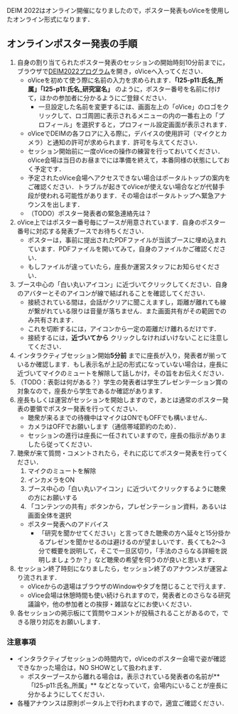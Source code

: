 DEIM 2022はオンライン開催になりましたので，ポスター発表もoViceを使用したオンライン形式になります．

## オンラインポスター発表の手順
1. 自身の割り当てられたポスター発表のセッションの開始時刻10分前までに，ブラウザで[DEIM2022プログラム](https://cms.dbsj.org/deim2022/program/)を開き，oViceへ入ってください．
    * oViceを初めて使う際に名前の入力を求められます．**「I25-p11:氏名_所属」「I25-p11:氏名_研究室名」** のように，ポスター番号を名前に付けて，ほかの参加者に分かるようにご登録ください．
      * 一旦設定した名前を変更するには、画面左上の「oVice」のロゴをクリックして、ロゴ周囲に表示されるメニューの内の一番右上の「プロフィール」を選択すると，プロフィール設定画面が表示されます．
    * oViceでDEIMの各フロアに入る際に，デバイスの使用許可（マイクとカメラ）と通知の許可が求められます．許可を与えてください．
    * セッション開始前に一度oViceの操作の練習を行っておいてください．oVice会場は当日のお昼までには準備を終えて，本番同様の状態にしておく予定です．
    * 予定されたoVice会場へアクセスできない場合はポータルトップの案内をご確認ください．トラブルが起きてoViceが使えない場合などが代替手段が使われる可能性があります．その場合はポータルトップへ緊急アナウンスを出します．
    * （TODO）ポスター発表者の緊急連絡先は？
2. oVice上ではポスター番号毎にブースが用意されています．自身のポスター番号に対応する発表ブースでお待ちください．
    * ポスターは，事前に提出されたPDFファイルが当該ブースに埋め込まれています．PDFファイルを開いてみて，自身のファイルかご確認ください．
    * もしファイルが違っていたら，座長か運営スタッフにお知らせください．
3. ブース中心の「白い丸いアイコン」に近づいてクリックしてください．自身のアバターとそのアイコンが線で結ばれることを確認してください．
    * 接続されている間は，会話がクリアに聞こえますし，距離が離れても線が繋がれている限りは音量が落ちません．また画面共有がその範囲でのみ共有されます．
    * これを切断するには，アイコンから一定の距離だけ離れるだけです．
    * 接続するには，**近づいてから** クリックしなければいけないことに注意してください．    
4. インタラクティブセッション開始**5分前** までに座長が入り，発表者が揃っているか確認します．もし表示名が上記の形式になっていない場合は，座長に近づいてマイクのミュートを解除して話しかけ，その旨をお伝えください．
5. （TODO：表彰は何がある？）学生の発表者は学生プレゼンテーション賞の対象なので，座長から学生であるか確認があります．
6. 座長もしくは運営がセッションを開始しますので，あとは通常のポスター発表の要領でポスター発表を行ってください．
    * 聴衆が来るまでの待機中はマイクはONでもOFFでも構いません．
    * カメラはOFFでお願いします（通信帯域節約のため）．
    * セッションの進行は座長に一任されていますので，座長の指示がありましたら従ってください．
7. 聴衆が来て質問・コメントされたら，それに応じてポスター発表を行ってください．
    1. マイクのミュートを解除
    2.  インカメラをON
    3.  ブース中心の「白い丸いアイコン」に近づいてクリックするように聴衆の方にお願いする
    4.  「コンテンツの共有」ボタンから，プレゼンテーション資料，あるいは画面全体を選択
    * ポスター発表へのアドバイス
    	* 「研究を聞かせてください」と言ってきた聴衆の方へ延々と15分掛かるプレゼンを聞かせるのは避けるのが望ましいです．長くても2～3分で概要を説明して，そこで一旦区切り，「手法のさらなる詳細を説明しましょうか？」など聴衆の希望を伺うのが良いと思います．
8. セッション終了時刻になりましたら，セッション終了のアナウンスが運営より流されます． 
    * oViceからの退場はブラウザのWindowやタブを閉じることで行えます．
    * oVice会場は休憩時間も使い続けられますので，発表者とのさらなる研究議論や，他の参加者との挨拶・雑談などにお使いください．
9. 各セッションの掲示板にて質問やコメントが投稿されることがあるので，できる限り対応をお願いします．

### 注意事項
- インタラクティブセッションの時間内で，oViceのポスター会場で姿が確認できなかった場合は，NO SHOWとして扱われます．
    - ポスターブースから離れる場合は，表示されている発表者の名前が**「I25-p11:氏名_所属」** などとなっていて，会場内にいることが座長に分かるようにしてください．
- 各種アナウンスは原則ポータル上で行われますので，適宜ご確認ください．

